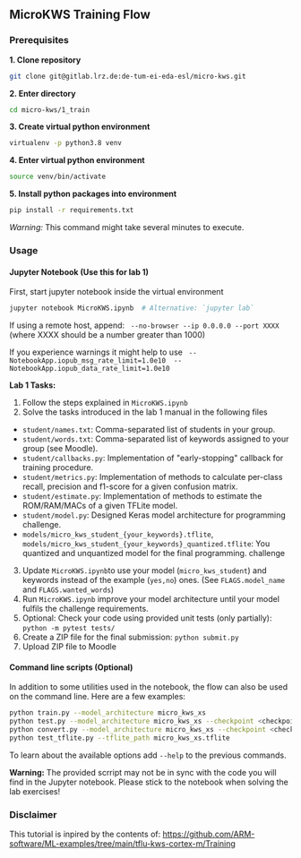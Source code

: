 ## MicroKWS Training Flow

### Prerequisites

**1. Clone repository**

```bash
git clone git@gitlab.lrz.de:de-tum-ei-eda-esl/micro-kws.git
```

**2. Enter directory**

```bash
cd micro-kws/1_train
```

**3. Create virtual python environment**

```bash
virtualenv -p python3.8 venv
```

**4. Enter virtual python environment**

```bash
source venv/bin/activate
```

**5. Install python packages into environment**

```bash
pip install -r requirements.txt
```

*Warning:* This command might take several minutes to execute.

### Usage

#### Jupyter Notebook (Use this for lab 1)

First, start jupyter notebook inside the virtual environment

```bash
jupyter notebook MicroKWS.ipynb  # Alternative: `jupyter lab`
```

If using a remote host, append: ` --no-browser --ip 0.0.0.0 --port XXXX` (where XXXX should be a number greater than 1000)

If you experience warnings it might help to use ` --NotebookApp.iopub_msg_rate_limit=1.0e10  --NotebookApp.iopub_data_rate_limit=1.0e10`

**Lab 1 Tasks:**

1. Follow the steps explained in `MicroKWS.ipynb`
2. Solve the tasks introduced in the lab 1 manual in the following files
  - `student/names.txt`: Comma-separated list of students in your group.
  - `student/words.txt`: Comma-separated list of keywords assigned to your group (see Moodle).
  - `student/callbacks.py`: Implementation of "early-stopping" callback for training procedure.
  - `student/metrics.py`: Implementation of methods to calculate per-class recall, precision and f1-score for a given confusion matrix.
  - `student/estimate.py`: Implementation of methods to estimate the ROM/RAM/MACs of a given TFLite model.
  - `student/model.py`: Designed Keras model architecture for programming challenge.
  - `models/micro_kws_student_{your_keywords}.tflite`, `models/micro_kws_student_{your_keywords}_quantized.tflite`: You quantized and unquantized model for the final programming. challenge
3. Update `MicroKWS.ipynb`to use your model (`micro_kws_student`) and keywords instead of the example (`yes,no`) ones. (See `FLAGS.model_name` and `FLAGS.wanted_words`)
4. Run `MicroKWS.ipynb` improve your model architecture until your model fulfils the challenge requirements.
5. Optional: Check your code using provided unit tests (only partially): `python -m pytest tests/`
6. Create a ZIP file for the final submission: `python submit.py`
7. Upload ZIP file to Moodle

#### Command line scripts (Optional)

In addition to some utilities used in the notebook, the flow can also be used on the command line. Here are a few examples:

```bash
python train.py --model_architecture micro_kws_xs
python test.py --model_architecture micro_kws_xs --checkpoint <checkpoint_path>
python convert.py --model_architecture micro_kws_xs --checkpoint <checkpoint_path> --inference_type int8
python test_tflite.py --tflite_path micro_kws_xs.tflite
```

To learn about the available options add `--help` to the previous commands.

**Warning:** The provided scrript may not be in sync with the code you will find in the Jupyter notebook. Please stick to the notebook when solving the lab exercises!

### Disclaimer

This tutorial is inpired by the contents of: https://github.com/ARM-software/ML-examples/tree/main/tflu-kws-cortex-m/Training
